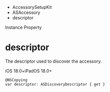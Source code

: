 

- AccessorySetupKit
- ASAccessory
-  descriptor 

Instance Property

# descriptor

The descriptor used to discover the accessory.

iOS 18.0+iPadOS 18.0+

``` source
@NSCopying
var descriptor: ASDiscoveryDescriptor { get }
```

